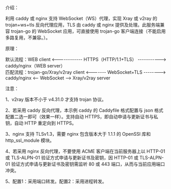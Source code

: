 介绍：

利用 caddy 或 nginx 支持 WebSocket（WS）代理，实现 Xray 或 v2ray 的 trojan+ws+tls 反向代理应用，TLS 由 caddy 或 nginx 提供及处理。此服务端兼容 trojan-go 的 WebSocket 应用，可直接使用 trojan-go 客户端连接（不能启用多路复用，不兼容。）。

原理：

默认流程：WEB client <------------ HTTPS（HTTP/1.1+TLS） -----------> caddy/nginx（WEB server）  
匹配流程：trojan-go/Xray/v2ray client <------- WebSocket+TLS --------> caddy/nginx <-- WebSocket --> Xray/v2ray server

注意：

1、v2ray 版本不小于 v4.31.0 才支持 trojan 协议。

2、若采用 caddy 反向代理，本示例 caddy 的 Caddyfile 格式配置与 json 格式配置二选一即可（效果一样）。支持自动 HTTPS，即自动申请与更新证书与私钥，自动 HTTP 重定向到 HTTPS。

3、nginx 支持 TLSv1.3，需要 nginx 包含版本大于 1.1.1 的 OpenSSl 库和 http_ssl_module 模块。

4、若采用 nginx 反向代理，不要使用 ACME 客户端在当前服务器上以 HTTP-01 或 TLS-ALPN-01 验证方式申请与更新证书及密钥，因 HTTP-01 或 TLS-ALPN-01 验证方式申请与更新证书及密钥需监听 80 或 443 端口，从而与当前应用端口冲突。

5、配置1：采用端口转发。配置2：采用进程转发。

